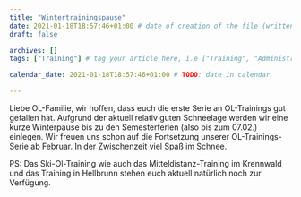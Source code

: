 ```yaml
---
title: "Wintertrainingspause"
date: 2021-01-18T18:57:46+01:00 # date of creation of the file (written)
draft: false

archives: []
tags: ["Training"] # tag your article here, i.e ["Training", "Administratives"]

calendar_date: 2021-01-18T18:57:46+01:00 # TODO: date in calendar

---
```


Liebe OL-Familie, wir hoffen, dass euch die erste Serie an OL-Trainings gut gefallen hat. Aufgrund der aktuell relativ guten Schneelage werden wir eine kurze Winterpause bis zu den Semesterferien (also bis zum 07.02.) einlegen. Wir freuen uns schon auf die Fortsetzung unserer OL-Trainings-Serie ab Februar. In der Zwischenzeit viel Spaß im Schnee.

PS: Das Ski-Ol-Training wie auch das Mitteldistanz-Training im Krennwald und das Training in Hellbrunn stehen euch aktuell natürlich noch zur Verfügung.

<!--more-->
